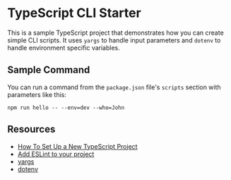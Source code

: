 # TypeScript CLI Starter

This is a sample TypeScript project that demonstrates how you can create simple CLI scripts. It uses `yargs` to handle input parameters and `dotenv` to handle environment specific variables. 

## Sample Command

You can run a command from the `package.json` file's `scripts` section with parameters like this:

`npm run hello -- --env=dev --who=John`

## Resources

- [How To Set Up a New TypeScript Project](https://www.digitalocean.com/community/tutorials/typescript-new-project)
- [Add ESLint to your project](https://typescript-eslint.io/getting-started/)
- [yargs](https://www.npmjs.com/package/yargs)
- [dotenv](https://www.npmjs.com/package/dotenv)

